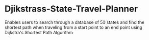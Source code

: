 # Djikstrass-State-Travel-Planner
Enables users to search through a database of 50 states and find the shortest path when traveling from a start point to an end point using Dijkstra's Shortest Path Algorithm
